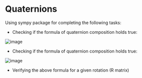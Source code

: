 # Quaternions
Using sympy package for completing the following tasks: 
- Checking if the formula of quaternion composition holds true:

![image](https://user-images.githubusercontent.com/98336978/150836335-b3fb7501-bdcf-433e-aaca-518ee139e7a2.png)

- Checking if the formula of quaternion composition holds true:

![image](https://user-images.githubusercontent.com/98336978/150836422-25e76981-eaf1-4928-9f1c-6fdc1deaf35e.png)

- Verifying the above formula for a given rotation (R matrix)

